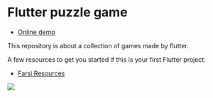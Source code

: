 # Flutter puzzle game
- [Online demo](https://atyscode.ir/flutter/puzzle/)
  
This repository is about a collection of games made by flutter.

A few resources to get you started if this is your first Flutter project:

- [Farsi Resources](https://flutter-learn.ir)


<img src="https://flutter-learn.ir/wp-content/uploads/2023/09/puzz.png" >
